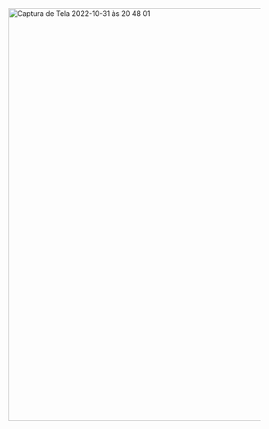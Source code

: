 <img width="825" alt="Captura de Tela 2022-10-31 às 20 48 01" src="https://user-images.githubusercontent.com/81665351/199130085-418d95fa-5441-43ad-8cfd-524b179755f5.png">
